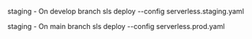 staging - On develop branch
sls deploy --config serverless.staging.yaml

staging - On main branch
sls deploy --config serverless.prod.yaml
